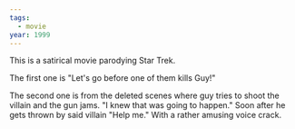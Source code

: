 ```yaml
---
tags:
  - movie
year: 1999
---
```

This is a satirical movie parodying Star Trek.

The first one is "Let's go before one of them kills Guy!"

The second one is from the deleted scenes where guy tries to shoot the villain and the gun jams.
"I knew that was going to happen."
Soon after he gets thrown by said villain
"Help me." With a rather amusing voice crack.